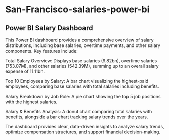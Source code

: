 # San-Francisco-salaries-power-bi 
## Power BI Salary Dashboard

This Power BI dashboard provides a comprehensive overview of salary distributions, including base salaries, overtime payments, and other salary components. Key features include:

Total Salary Overview: Displays base salaries (9.82bn), overtime salaries (753.07M), and other salaries (542.39M), summing up to an overall salary expense of 11.11bn.

Top 10 Employees by Salary: A bar chart visualizing the highest-paid employees, comparing base salaries with total salaries including benefits.

Salary Breakdown by Job Role: A pie chart showing the top 5 job positions with the highest salaries.

Salary & Benefits Analysis: A donut chart comparing total salaries with benefits, alongside a bar chart tracking salary trends over the years.

The dashboard provides clear, data-driven insights to analyze salary trends, optimize compensation structures, and support financial decision-making.







